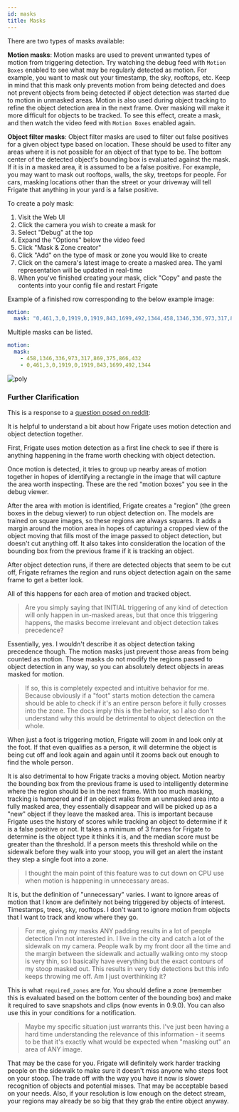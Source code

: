```yaml
---
id: masks
title: Masks
---
```


There are two types of masks available:

**Motion masks**: Motion masks are used to prevent unwanted types of motion from triggering detection. Try watching the debug feed with `Motion Boxes` enabled to see what may be regularly detected as motion. For example, you want to mask out your timestamp, the sky, rooftops, etc. Keep in mind that this mask only prevents motion from being detected and does not prevent objects from being detected if object detection was started due to motion in unmasked areas. Motion is also used during object tracking to refine the object detection area in the next frame. Over masking will make it more difficult for objects to be tracked. To see this effect, create a mask, and then watch the video feed with `Motion Boxes` enabled again.

**Object filter masks**: Object filter masks are used to filter out false positives for a given object type based on location. These should be used to filter any areas where it is not possible for an object of that type to be. The bottom center of the detected object's bounding box is evaluated against the mask. If it is in a masked area, it is assumed to be a false positive. For example, you may want to mask out rooftops, walls, the sky, treetops for people. For cars, masking locations other than the street or your driveway will tell Frigate that anything in your yard is a false positive.

To create a poly mask:

1. Visit the Web UI
1. Click the camera you wish to create a mask for
1. Select "Debug" at the top
1. Expand the "Options" below the video feed
1. Click "Mask & Zone creator"
1. Click "Add" on the type of mask or zone you would like to create
1. Click on the camera's latest image to create a masked area. The yaml representation will be updated in real-time
1. When you've finished creating your mask, click "Copy" and paste the contents into your config file and restart Frigate

Example of a finished row corresponding to the below example image:

```yaml
motion:
  mask: "0,461,3,0,1919,0,1919,843,1699,492,1344,458,1346,336,973,317,869,375,866,432"
```

Multiple masks can be listed.

```yaml
motion:
  mask:
    - 458,1346,336,973,317,869,375,866,432
    - 0,461,3,0,1919,0,1919,843,1699,492,1344
```

![poly](/img/example-mask-poly-min.png)

### Further Clarification

This is a response to a [question posed on reddit](https://www.reddit.com/r/homeautomation/comments/ppxdve/replacing_my_doorbell_with_a_security_camera_a_6/hd876w4?utm_source=share&utm_medium=web2x&context=3):

It is helpful to understand a bit about how Frigate uses motion detection and object detection together.

First, Frigate uses motion detection as a first line check to see if there is anything happening in the frame worth checking with object detection.

Once motion is detected, it tries to group up nearby areas of motion together in hopes of identifying a rectangle in the image that will capture the area worth inspecting. These are the red "motion boxes" you see in the debug viewer.

After the area with motion is identified, Frigate creates a "region" (the green boxes in the debug viewer) to run object detection on. The models are trained on square images, so these regions are always squares. It adds a margin around the motion area in hopes of capturing a cropped view of the object moving that fills most of the image passed to object detection, but doesn't cut anything off. It also takes into consideration the location of the bounding box from the previous frame if it is tracking an object.

After object detection runs, if there are detected objects that seem to be cut off, Frigate reframes the region and runs object detection again on the same frame to get a better look.

All of this happens for each area of motion and tracked object.

> Are you simply saying that INITIAL triggering of any kind of detection will only happen in un-masked areas, but that once this triggering happens, the masks become irrelevant and object detection takes precedence?

Essentially, yes. I wouldn't describe it as object detection taking precedence though. The motion masks just prevent those areas from being counted as motion. Those masks do not modify the regions passed to object detection in any way, so you can absolutely detect objects in areas masked for motion.

> If so, this is completely expected and intuitive behavior for me. Because obviously if a "foot" starts motion detection the camera should be able to check if it's an entire person before it fully crosses into the zone. The docs imply this is the behavior, so I also don't understand why this would be detrimental to object detection on the whole.

When just a foot is triggering motion, Frigate will zoom in and look only at the foot. If that even qualifies as a person, it will determine the object is being cut off and look again and again until it zooms back out enough to find the whole person.

It is also detrimental to how Frigate tracks a moving object. Motion nearby the bounding box from the previous frame is used to intelligently determine where the region should be in the next frame. With too much masking, tracking is hampered and if an object walks from an unmasked area into a fully masked area, they essentially disappear and will be picked up as a "new" object if they leave the masked area. This is important because Frigate uses the history of scores while tracking an object to determine if it is a false positive or not. It takes a minimum of 3 frames for Frigate to determine is the object type it thinks it is, and the median score must be greater than the threshold. If a person meets this threshold while on the sidewalk before they walk into your stoop, you will get an alert the instant they step a single foot into a zone.

> I thought the main point of this feature was to cut down on CPU use when motion is happening in unnecessary areas.

It is, but the definition of "unnecessary" varies. I want to ignore areas of motion that I know are definitely not being triggered by objects of interest. Timestamps, trees, sky, rooftops. I don't want to ignore motion from objects that I want to track and know where they go.

> For me, giving my masks ANY padding results in a lot of people detection I'm not interested in. I live in the city and catch a lot of the sidewalk on my camera. People walk by my front door all the time and the margin between the sidewalk and actually walking onto my stoop is very thin, so I basically have everything but the exact contours of my stoop masked out. This results in very tidy detections but this info keeps throwing me off. Am I just overthinking it?

This is what `required_zones` are for. You should define a zone (remember this is evaluated based on the bottom center of the bounding box) and make it required to save snapshots and clips (now events in 0.9.0). You can also use this in your conditions for a notification.

> Maybe my specific situation just warrants this. I've just been having a hard time understanding the relevance of this information - it seems to be that it's exactly what would be expected when "masking out" an area of ANY image.

That may be the case for you. Frigate will definitely work harder tracking people on the sidewalk to make sure it doesn't miss anyone who steps foot on your stoop. The trade off with the way you have it now is slower recognition of objects and potential misses. That may be acceptable based on your needs. Also, if your resolution is low enough on the detect stream, your regions may already be so big that they grab the entire object anyway.
